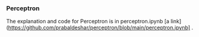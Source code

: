 ### Perceptron

The explanation and code for Perceptron is in perceptron.ipynb [a link](https://github.com/prabaldeshar/perceptron/blob/main/perceptron.ipynb] .